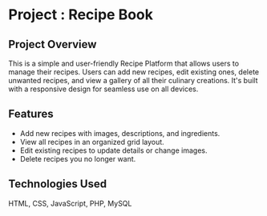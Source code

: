 # Project : Recipe Book

## Project Overview

This is a simple and user-friendly Recipe Platform that allows users to manage their recipes. Users can add new recipes, edit existing ones, delete unwanted recipes, and view a gallery of all their culinary creations. It's built with a responsive design for seamless use on all devices.

## Features

- Add new recipes with images, descriptions, and ingredients.
- View all recipes in an organized grid layout.
- Edit existing recipes to update details or change images.
- Delete recipes you no longer want.
  
## Technologies Used

HTML, CSS, JavaScript, PHP, MySQL
